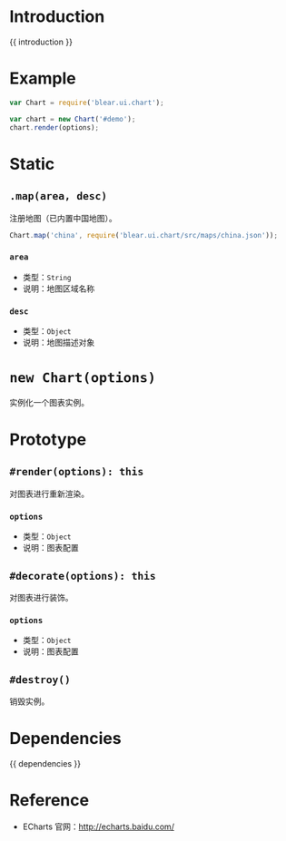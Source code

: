 # Introduction
{{ introduction }}





# Example
```js
var Chart = require('blear.ui.chart');

var chart = new Chart('#demo');
chart.render(options);
```




# Static
## `.map(area, desc)`
注册地图（已内置中国地图）。
```js
Chart.map('china', require('blear.ui.chart/src/maps/china.json'));
```

### `area`
- 类型：`String`
- 说明：地图区域名称

### `desc`
- 类型：`Object`
- 说明：地图描述对象


# `new Chart(options)`
实例化一个图表实例。


# Prototype

## `#render(options): this`
对图表进行重新渲染。
### `options`
- 类型：`Object`
- 说明：图表配置

## `#decorate(options): this`
对图表进行装饰。
### `options`
- 类型：`Object`
- 说明：图表配置

## `#destroy()`
销毁实例。



# Dependencies
{{ dependencies }}





# Reference
- ECharts 官网：<http://echarts.baidu.com/>


